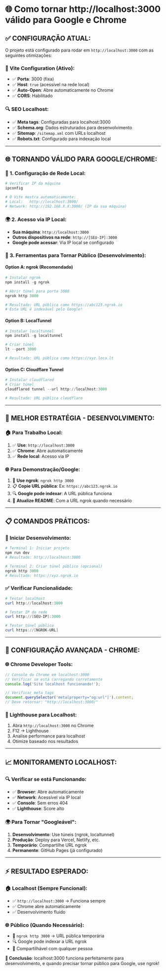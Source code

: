 # 🌐 Como tornar http://localhost:3000 válido para Google e Chrome

## ✅ **CONFIGURAÇÃO ATUAL:**

O projeto está configurado para rodar em `http://localhost:3000` com as seguintes otimizações:

### 🚀 **Vite Configuration (Ativo):**
- ✅ **Porta**: 3000 (fixa)
- ✅ **Host**: `true` (acessível na rede local)
- ✅ **Auto-Open**: Abre automaticamente no Chrome
- ✅ **CORS**: Habilitado

### 🔍 **SEO Localhost:**
- ✅ **Meta tags**: Configuradas para localhost:3000
- ✅ **Schema.org**: Dados estruturados para desenvolvimento
- ✅ **Sitemap**: `/sitemap.xml` com URLs localhost
- ✅ **Robots.txt**: Configurado para indexação local

---

## 🌐 **TORNANDO VÁLIDO PARA GOOGLE/CHROME:**

### 🔧 **1. Configuração de Rede Local:**
```powershell
# Verificar IP da máquina
ipconfig

# O Vite mostra automaticamente:
# Local:   http://localhost:3000/
# Network: http://192.168.X.X:3000/ (IP da sua máquina)
```

### 🌍 **2. Acesso via IP Local:**
- **Sua máquina**: `http://localhost:3000`
- **Outros dispositivos na rede**: `http://[SEU-IP]:3000`
- **Google pode acessar**: Via IP local se configurado

### 🔐 **3. Ferramentas para Tornar Público (Desenvolvimento):**

#### **Option A: ngrok (Recomendado)**
```powershell
# Instalar ngrok
npm install -g ngrok

# Abrir túnel para porta 3000
ngrok http 3000

# Resultado: URL pública como https://abc123.ngrok.io
# Esta URL é indexável pelo Google!
```

#### **Option B: LocalTunnel**
```powershell
# Instalar localtunnel
npm install -g localtunnel

# Criar túnel
lt --port 3000

# Resultado: URL pública como https://xyz.loca.lt
```

#### **Option C: Cloudflare Tunnel**
```powershell
# Instalar cloudflared
# Criar túnel
cloudflared tunnel --url http://localhost:3000

# Resultado: URL pública cloudflare
```

---

## 🎯 **MELHOR ESTRATÉGIA - DESENVOLVIMENTO:**

### 🏠 **Para Trabalho Local:**
1. ✅ **Use**: `http://localhost:3000`
2. ✅ **Chrome**: Abre automaticamente
3. ✅ **Rede local**: Acesso via IP

### 🌐 **Para Demonstração/Google:**
1. 🚀 **Use ngrok**: `ngrok http 3000`
2. 📋 **Copie URL pública**: Ex: `https://abc123.ngrok.io`
3. 🔍 **Google pode indexar**: A URL pública funciona
4. 📝 **Atualize README**: Com a URL ngrok quando necessário

---

## 📋 **COMANDOS PRÁTICOS:**

### 🚀 **Iniciar Desenvolvimento:**
```powershell
# Terminal 1: Iniciar projeto
npm run dev
# Resultado: http://localhost:3000

# Terminal 2: Criar túnel público (opcional)
ngrok http 3000
# Resultado: https://xyz.ngrok.io
```

### ✅ **Verificar Funcionalidade:**
```powershell
# Testar localhost
curl http://localhost:3000

# Testar IP da rede
curl http://[SEU-IP]:3000

# Testar túnel público
curl https://[NGROK-URL]
```

---

## 🔧 **CONFIGURAÇÃO AVANÇADA - CHROME:**

### 🌐 **Chrome Developer Tools:**
```javascript
// Console do Chrome em localhost:3000
// Verificar se está carregando corretamente
console.log('Site localhost funcionando!');

// Verificar meta tags
document.querySelector('meta[property="og:url"]').content;
// Deve retornar: "http://localhost:3000/"
```

### 🚀 **Lighthouse para Localhost:**
1. Abra `http://localhost:3000` no Chrome
2. F12 → Lighthouse
3. Analise performance para localhost
4. Otimize baseado nos resultados

---

## 📈 **MONITORAMENTO LOCALHOST:**

### 🔍 **Verificar se está Funcionando:**
- ✅ **Browser**: Abre automaticamente
- ✅ **Network**: Acessível via IP local
- ✅ **Console**: Sem erros 404
- ✅ **Lighthouse**: Score alto

### 🌍 **Para Tornar "Googleável":**
1. **Desenvolvimento**: Use túneis (ngrok, localtunnel)
2. **Produção**: Deploy para Vercel, Netlify, etc.
3. **Temporário**: Compartilhe URL ngrok
4. **Permanente**: GitHub Pages (já configurado)

---

## ⚡ **RESULTADO ESPERADO:**

### 🏠 **Localhost (Sempre Funcional):**
- ✅ `http://localhost:3000` → Funciona sempre
- ✅ Chrome abre automaticamente
- ✅ Desenvolvimento fluido

### 🌐 **Público (Quando Necessário):**
- 🚀 `ngrok http 3000` → URL pública temporária
- 🔍 Google pode indexar a URL ngrok
- 📱 Compartilhável com qualquer pessoa

**🎯 Conclusão**: localhost:3000 funciona perfeitamente para desenvolvimento, e quando precisar tornar público para Google, use ngrok!